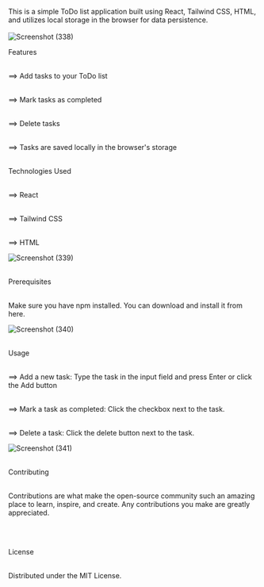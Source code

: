 This is a simple ToDo list application built using React, Tailwind CSS, HTML, and utilizes local storage in the browser for data persistence.<br><br>
![Screenshot (338)](https://github.com/shanu-shahbin/React-Todo-List/assets/107126924/298a0e8f-235f-46c6-8b41-24f9d4bc4b8d)

 Features
 
<p><br>==> Add tasks to your ToDo list</p>
<p><br>==> Mark tasks as completed</p>
<p><br>==> Delete tasks</p>
<p><br>==> Tasks are saved locally in the browser's storage</p>
<p><br>Technologies Used</p>
<p><br>==> React</p>
<p><br>==> Tailwind CSS</p>
<p></p><br>==> HTML</p>

![Screenshot (339)](https://github.com/shanu-shahbin/React-Todo-List/assets/107126924/20430479-0653-474c-a4ca-a775172e0291)

<p><br>Prerequisites</p
<p><br>Make sure you have npm installed. You can download and install it from here.</p>

![Screenshot (340)](https://github.com/shanu-shahbin/React-Todo-List/assets/107126924/d6c0b800-98ea-4ad1-b296-b950c7dd0ae4)

<p><br>Usage</p>
<p><br>==> Add a new task: Type the task in the input field and press Enter or click the Add button</p>
<p><br>==> Mark a task as completed: Click the checkbox next to the task.</p>
<p><br>==> Delete a task: Click the delete button next to the task.</p>

![Screenshot (341)](https://github.com/shanu-shahbin/React-Todo-List/assets/107126924/2fc3c0af-0398-4d43-8a89-404749b073d9)

<p><br>Contributing</p>
<p><br>Contributions are what make the open-source community such an amazing place to learn, inspire, and create. Any contributions you make are greatly appreciated.</p><br>

<p><br>License</p>
<p><br>Distributed under the MIT License.</p><br>
